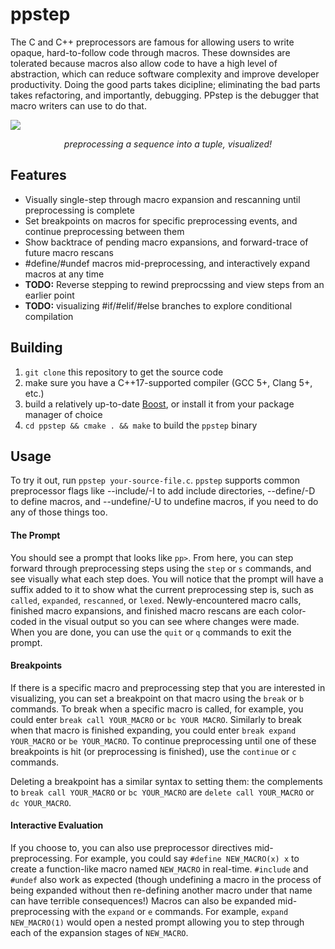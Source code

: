 # ppstep
The C and C++ preprocessors are famous for allowing users to write opaque, hard-to-follow code through macros. These downsides are tolerated because macros also allow code to have a high level of abstraction, which can reduce software complexity and improve developer productivity. Doing the good parts takes dicipline; eliminating the bad parts takes refactoring, and importantly, debugging. PPstep is the debugger that macro writers can use to do that.

<img src="https://raw.githubusercontent.com/notfoundry/ppstep/master/assets/demo.svg"/>

<p align="center">
  <i>preprocessing a sequence into a tuple, visualized!</i>
</p>

## Features
- Visually single-step through macro expansion and rescanning until preprocessing is complete
- Set breakpoints on macros for specific preprocessing events, and continue preprocessing between them
- Show backtrace of pending macro expansions, and forward-trace of future macro rescans
- #define/#undef macros mid-preprocessing, and interactively expand macros at any time
- **TODO:** Reverse stepping to rewind preprocssing and view steps from an earlier point
- **TODO:** visualizing #if/#elif/#else branches to explore conditional compilation

## Building
1. `git clone` this repository to get the source code
2. make sure you have a C++17-supported compiler (GCC 5+, Clang 5+, etc.)
2. build a relatively up-to-date [Boost](https://www.boost.org/users/download/), or install it from your package manager of choice
3. `cd ppstep && cmake . && make` to build the `ppstep` binary

## Usage
To try it out, run `ppstep your-source-file.c`. `ppstep` supports common preprocessor flags like --include/-I to add include directories, --define/-D to define macros, and --undefine/-U to undefine macros, if you need to do any of those things too.

#### The Prompt
You should see a prompt that looks like `pp>`. From here, you can step forward through preprocessing steps using the `step` or `s` commands, and see visually what each step does. You will notice that the prompt will have a suffix added to it to show what the current preprocessing step is, such as `called`, `expanded`, `rescanned`, or `lexed`. Newly-encountered macro calls, finished macro expansions, and finished macro rescans are each color-coded in the visual output so you can see where changes were made. When you are done, you can use the `quit` or `q` commands to exit the prompt.

#### Breakpoints
If there is a specific macro and preprocessing step that you are interested in visualizing, you can set a breakpoint on that macro using the `break` or `b` commands. To break when a specific macro is called, for example, you could enter `break call YOUR_MACRO` or `bc YOUR MACRO`. Similarly to break when that macro is finished expanding, you could enter `break expand YOUR_MACRO` or `be YOUR_MACRO`. To continue preprocessing until one of these breakpoints is hit (or preprocessing is finished), use the `continue` or `c` commands.

Deleting a breakpoint has a similar syntax to setting them: the complements to `break call YOUR_MACRO` or `bc YOUR_MACRO` are `delete call YOUR_MACRO` or `dc YOUR_MACRO`.

#### Interactive Evaluation
If you choose to, you can also use preprocessor directives mid-preprocessing. For example, you could say `#define NEW_MACRO(x) x` to create a function-like macro named `NEW_MACRO` in real-time. `#include` and `#undef` also work as expected (though undefining a macro in the process of being expanded without then re-defining another macro under that name can have terrible consequences!) Macros can also be expanded mid-preprocessing with the `expand` or `e` commands. For example, `expand NEW_MACRO(1)` would open a nested prompt allowing you to step through each of the expansion stages of `NEW_MACRO`.
